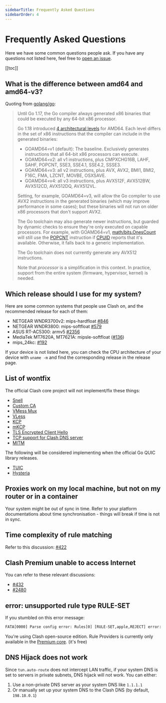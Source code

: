 ```yaml
---
sidebarTitle: Frequently Asked Questions
sidebarOrder: 4
---
```


# Frequently Asked Questions

Here we have some common questions people ask. If you have any questions not listed here, feel free to [open an issue](https://github.com/metacubex/mihomo/issues/new/choose).

[[toc]]

## What is the difference between amd64 and amd64-v3?

Quoting from [golang/go](https://github.com/golang/go/wiki/MinimumRequirements#amd64):

> Until Go 1.17, the Go compiler always generated x86 binaries that could be executed by any 64-bit x86 processor.
> 
> Go 1.18 introduced [4 architectural levels](https://en.wikipedia.org/wiki/X86-64#Microarchitecture_levels) for AMD64.
> Each level differs in the set of x86 instructions that the compiler can include in the generated binaries:
> 
> * GOAMD64=v1 (default): The baseline. Exclusively generates instructions that all 64-bit x86 processors can execute.
> * GOAMD64=v2: all v1 instructions, plus CMPXCHG16B, LAHF, SAHF, POPCNT, SSE3, SSE4.1, SSE4.2, SSSE3.
> * GOAMD64=v3: all v2 instructions, plus AVX, AVX2, BMI1, BMI2, F16C, FMA, LZCNT, MOVBE, OSXSAVE.
> * GOAMD64=v4: all v3 instructions, plus AVX512F, AVX512BW, AVX512CD, AVX512DQ, AVX512VL.
> 
> Setting, for example, GOAMD64=v3, will allow the Go compiler to use AVX2 instructions in the generated binaries (which may improve performance in some cases); but these binaries will not run on older x86 processors that don't support AVX2.
> 
> The Go toolchain may also generate newer instructions, but guarded by dynamic checks to ensure they're only executed on capable processors. For example, with GOAMD64=v1, [math/bits.OnesCount](https://pkg.go.dev/math/bits#OnesCount) will still use the [POPCNT](https://www.felixcloutier.com/x86/popcnt) instruction if [CPUID](https://www.felixcloutier.com/x86/cpuid) reports that it's available. Otherwise, it falls back to a generic implementation.
> 
> The Go toolchain does not currently generate any AVX512 instructions.
> 
> Note that *processor* is a simplification in this context. In practice, support from the entire system (firmware, hypervisor, kernel) is needed.

## Which release should I use for my system?

Here are some common systems that people use Clash on, and the recommended release for each of them:

- NETGEAR WNDR3700v2: mips-hardfloat [#846](https://github.com/metacubex/mihomo/issues/846)
- NETGEAR WNDR3800: mips-softfloat [#579](https://github.com/metacubex/mihomo/issues/579)
- ASUS RT-AC5300: armv5 [#2356](https://github.com/metacubex/mihomo/issues/2356)
- MediaTek MT7620A, MT7621A: mipsle-softfloat ([#136](https://github.com/metacubex/mihomo/issues/136))
- mips_24kc: [#192](https://github.com/metacubex/mihomo/issues/192)

If your device is not listed here, you can check the CPU architecture of your device with `uname -m` and find the corresponding release in the release page.

## List of wontfix

The official Clash core project will not implement/fix these things:

- [Snell](https://github.com/metacubex/mihomo/issues/2466)
- [Custom CA](https://github.com/metacubex/mihomo/issues/2333)
- [VMess Mux](https://github.com/metacubex/mihomo/issues/450)
- [VLess](https://github.com/metacubex/mihomo/issues/1185)
- [KCP](https://github.com/metacubex/mihomo/issues/16)
- [mKCP](https://github.com/metacubex/mihomo/issues/2308)
- [TLS Encrypted Client Hello](https://github.com/metacubex/mihomo/issues/2295)
- [TCP support for Clash DNS server](https://github.com/metacubex/mihomo/issues/368)
- [MITM](https://github.com/metacubex/mihomo/issues/227#issuecomment-508693628)

The following will be considered implementing when the official Go QUIC library releases.

- [TUIC](https://github.com/metacubex/mihomo/issues/2222)
- [Hysteria](https://github.com/metacubex/mihomo/issues/1863)

## Proxies work on my local machine, but not on my router or in a container

Your system might be out of sync in time. Refer to your platform documentations about time synchronisation - things will break if time is not in sync.

## Time complexity of rule matching

Refer to this discussion: [#422](https://github.com/metacubex/mihomo/issues/422)

## Clash Premium unable to access Internet

You can refer to these relevant discussions:

- [#432](https://github.com/metacubex/mihomo/issues/432#issuecomment-571634905)
- [#2480](https://github.com/metacubex/mihomo/issues/2480)

## error: unsupported rule type RULE-SET

If you stumbled on this error message:

```txt
FATA[0000] Parse config error: Rules[0] [RULE-SET,apple,REJECT] error: unsupported rule type RULE-SET
```

You're using Clash open-source edition. Rule Providers is currently only available in the [Premium core](https://github.com/metacubex/mihomo/releases/tag/premium). (it's free)

## DNS Hijack does not work

Since `tun.auto-route` does not intercept LAN traffic, if your system DNS is set to servers in private subnets, DNS hijack will not work. You can either:

1. Use a non-private DNS server as your system DNS like `1.1.1.1`
2. Or manually set up your system DNS to the Clash DNS (by default, `198.18.0.1`)
